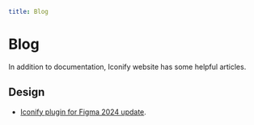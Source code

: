 ```yaml
title: Blog
```

# Blog

In addition to documentation, Iconify website has some helpful articles.

## Design

- [Iconify plugin for Figma 2024 update](/docs/design/figma/update-2024.md).
